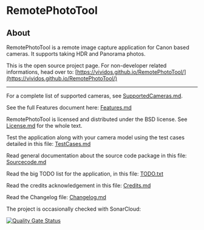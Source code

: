 # RemotePhotoTool #

## About ##

RemotePhotoTool is a remote image capture application for Canon based cameras. It supports taking HDR and Panorama photos.

This is the open source project page. For non-developer related informations, head over to:
[https://vividos.github.io/RemotePhotoTool/](https://vividos.github.io/RemotePhotoTool/)

---

For a complete list of supported cameras, see [SupportedCameras.md](SupportedCameras.md).

See the full Features document here: [Features.md](Features.md)

RemotePhotoTool is licensed and distributed under the BSD license. See [License.md](License.md) for
the whole text.

Test the application along with your camera model using the test cases detailed in this file: [TestCases.md](TestCases.md)

Read general documentation about the source code package in this file: [Sourcecode.md](Sourcecode.md)

Read the big TODO list for the application, in this file: [TODO.txt](TODO.txt)

Read the credits acknowledgement in this file: [Credits.md](Credits.md)

Read the Changelog file: [Changelog.md](Changelog.md)

The project is occasionally checked with SonarCloud:

[![Quality Gate Status](https://sonarcloud.io/api/project_badges/measure?project=RemotePhotoTool&metric=alert_status)](https://sonarcloud.io/dashboard?id=RemotePhotoTool)
